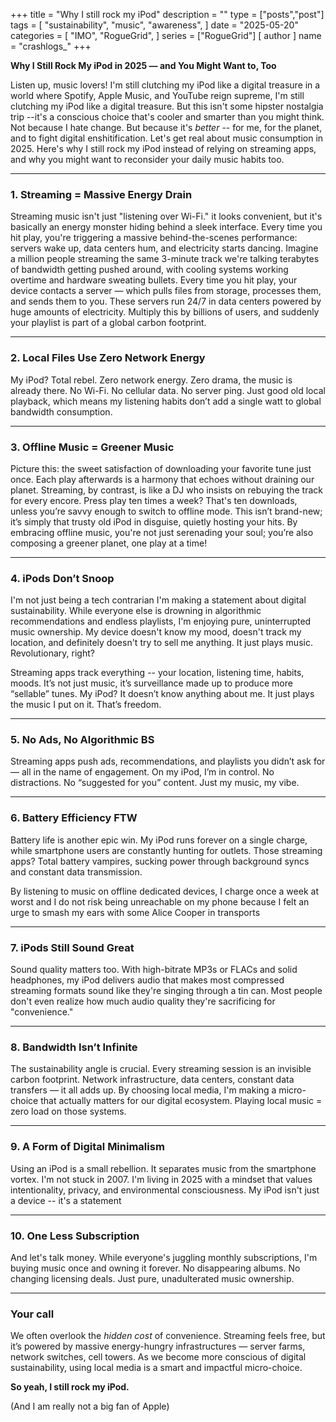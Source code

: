 +++
title = "Why I still rock my iPod"
description = ""
type = ["posts","post"]
tags = [
    "sustainability",
    "music",
    "awareness",
]
date = "2025-05-20"
categories = [
    "IMO",
    "RogueGrid",
]
series = ["RogueGrid"]
[ author ]
  name = "crashlogs_"
+++

**Why I Still Rock My iPod in 2025 — and You Might Want to, Too**

Listen up, music lovers! I'm still clutching my iPod like a digital treasure in a world where Spotify, Apple Music, and YouTube reign supreme, I'm still clutching my iPod like a digital treasure. But this isn't some hipster nostalgia trip --it's a conscious choice that's cooler and smarter than you might think.
Not because I hate change. But because it's _better_ -- for me, for the planet, and to fight digital enshitification. Let's get real about music consumption in 2025. Here's why I still rock my iPod instead of relying on streaming apps, and why you might want to reconsider your daily music habits too.

---

### 1. **Streaming = Massive Energy Drain**

Streaming music isn't just "listening over Wi-Fi." it looks convenient, but it's basically an energy monster hiding behind a sleek interface. Every time you hit play, you're triggering a massive behind-the-scenes performance: servers wake up, data centers hum, and electricity starts dancing. Imagine a million people streaming the same 3-minute track we're talking terabytes of bandwidth getting pushed around, with cooling systems working overtime and hardware sweating bullets. Every time you hit play, your device contacts a server — which pulls files from storage, processes them, and sends them to you. These servers run 24/7 in data centers powered by huge amounts of electricity. Multiply this by billions of users, and suddenly your playlist is part of a global carbon footprint.

---

### 2. **Local Files Use Zero Network Energy**

My iPod? Total rebel. Zero network energy. Zero drama, the music is already there. No Wi-Fi. No cellular data. No server ping. Just good old local playback, which means my listening habits don’t add a single watt to global bandwidth consumption.

---

### 3. **Offline Music = Greener Music**

Picture this: the sweet satisfaction of downloading your favorite tune just once. Each play afterwards is a harmony that echoes without draining our planet. Streaming, by contrast, is like a DJ who insists on rebuying the track for every encore. Press play ten times a week? That's ten downloads, unless you’re savvy enough to switch to offline mode. This isn’t brand-new; it’s simply that trusty old iPod in disguise, quietly hosting your hits. By embracing offline music, you're not just serenading your soul; you’re also composing a greener planet, one play at a time!

---

### 4. **iPods Don’t Snoop**

I'm not just being a tech contrarian I'm making a statement about digital sustainability. While everyone else is drowning in algorithmic recommendations and endless playlists, I'm enjoying pure, uninterrupted music ownership. My device doesn't know my mood, doesn't track my location, and definitely doesn't try to sell me anything. It just plays music. Revolutionary, right?

Streaming apps track everything -- your location, listening time, habits, moods. It’s not just music, it’s surveillance made up to produce more “sellable” tunes. My iPod? It doesn’t know anything about me. It just plays the music I put on it. That’s freedom.

---

### 5. **No Ads, No Algorithmic BS**

Streaming apps push ads, recommendations, and playlists you didn’t ask for — all in the name of engagement. On my iPod, I’m in control. No distractions. No “suggested for you” content. Just my music, my vibe.

---

### 6. **Battery Efficiency FTW**

Battery life is another epic win. My iPod runs forever on a single charge, while smartphone users are constantly hunting for outlets. Those streaming apps? Total battery vampires, sucking power through background syncs and constant data transmission.

By listening to music on offline dedicated devices, I charge once a week at worst and I do not risk being unreachable on my phone because I felt an urge to smash my ears with some Alice Cooper in transports

---

### 7. **iPods Still Sound Great**

Sound quality matters too. With high-bitrate MP3s or FLACs and solid headphones, my iPod delivers audio that makes most compressed streaming formats sound like they're singing through a tin can. Most people don't even realize how much audio quality they're sacrificing for "convenience."

---

### 8. **Bandwidth Isn’t Infinite**

The sustainability angle is crucial. Every streaming session is an invisible carbon footprint. Network infrastructure, data centers, constant data transfers — it all adds up. By choosing local media, I'm making a micro-choice that actually matters for our digital ecosystem. Playing local music = zero load on those systems.

---

### 9. **A Form of Digital Minimalism**

Using an iPod is a small rebellion. It separates music from the smartphone vortex. I'm not stuck in 2007. I'm living in 2025 with a mindset that values intentionality, privacy, and environmental consciousness. My iPod isn't just a device -- it's a statement

---

### 10. **One Less Subscription**

And let's talk money. While everyone's juggling monthly subscriptions, I'm buying music once and owning it forever. No disappearing albums. No changing licensing deals. Just pure, unadulterated music ownership.

---

###  Your call

We often overlook the _hidden cost_ of convenience. Streaming feels free, but it’s powered by massive energy-hungry infrastructures — server farms, network switches, cell towers. As we become more conscious of digital sustainability, using local media is a smart and impactful micro-choice.

**So yeah, I still rock my iPod.**

(And I am really not a big fan of Apple)
